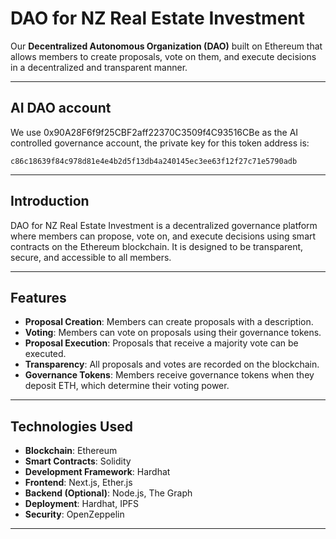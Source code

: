 # DAO for NZ Real Estate Investment

Our **Decentralized Autonomous Organization (DAO)** built on Ethereum that allows members to create proposals, vote on them, and execute decisions in a decentralized and transparent manner.

---

## AI DAO account

We use 0x90A28F6f9f25CBF2aff22370C3509f4C93516CBe as the AI controlled governance account, the private key for this token address is:
```
c86c18639f84c978d81e4e4b2d5f13db4a240145ec3ee63f12f27c71e5790adb
```
---

## Introduction

DAO for NZ Real Estate Investment is a decentralized governance platform where members can propose, vote on, and execute decisions using smart contracts on the Ethereum blockchain. It is designed to be transparent, secure, and accessible to all members.

---

## Features

- **Proposal Creation**: Members can create proposals with a description.
- **Voting**: Members can vote on proposals using their governance tokens.
- **Proposal Execution**: Proposals that receive a majority vote can be executed.
- **Transparency**: All proposals and votes are recorded on the blockchain.
- **Governance Tokens**: Members receive governance tokens when they deposit ETH, which determine their voting power.

---

## Technologies Used

- **Blockchain**: Ethereum
- **Smart Contracts**: Solidity
- **Development Framework**: Hardhat
- **Frontend**: Next.js, Ether.js
- **Backend (Optional)**: Node.js, The Graph
- **Deployment**: Hardhat, IPFS
- **Security**: OpenZeppelin

---